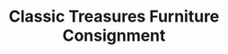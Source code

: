---
title: "Classic Treasures Furniture Consignment"
url: /durham/classic-treasures-furniture-consignment/
shop: charity
---